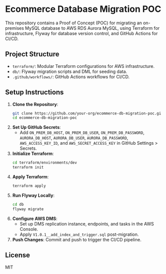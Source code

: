 # Ecommerce Database Migration POC

This repository contains a Proof of Concept (POC) for migrating an on-premises MySQL database to AWS RDS Aurora MySQL, using Terraform for infrastructure, Flyway for database version control, and GitHub Actions for CI/CD.

## Project Structure
- `terraform/`: Modular Terraform configurations for AWS infrastructure.
- `db/`: Flyway migration scripts and DML for seeding data.
- `.github/workflows/`: GitHub Actions workflows for CI/CD.

## Setup Instructions
1. **Clone the Repository**:
   ```bash
   git clone https://github.com/your-org/ecommerce-db-migration-poc.git
   cd ecommerce-db-migration-poc
   ```
2. **Set Up GitHub Secrets**:
   - Add `ON_PREM_DB_HOST`, `ON_PREM_DB_USER`, `ON_PREM_DB_PASSWORD`, `AURORA_DB_HOST`, `AURORA_DB_USER`, `AURORA_DB_PASSWORD`, `AWS_ACCESS_KEY_ID`, and `AWS_SECRET_ACCESS_KEY` in GitHub Settings > Secrets.
3. **Initialize Terraform**:
   ```bash
   cd terraform/environments/dev
   terraform init
   ```
4. **Apply Terraform**:
   ```bash
   terraform apply
   ```
5. **Run Flyway Locally**:
   ```bash
   cd db
   flyway migrate
   ```
6. **Configure AWS DMS**:
   - Set up DMS replication instance, endpoints, and tasks in the AWS Console.
   - Apply `V1.0.1__add_index_and_trigger.sql` post-migration.
7. **Push Changes**:
   Commit and push to trigger the CI/CD pipeline.

## License
MIT

